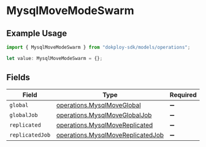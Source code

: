 # MysqlMoveModeSwarm

## Example Usage

```typescript
import { MysqlMoveModeSwarm } from "dokploy-sdk/models/operations";

let value: MysqlMoveModeSwarm = {};
```

## Fields

| Field                                                                                  | Type                                                                                   | Required                                                                               | Description                                                                            |
| -------------------------------------------------------------------------------------- | -------------------------------------------------------------------------------------- | -------------------------------------------------------------------------------------- | -------------------------------------------------------------------------------------- |
| `global`                                                                               | [operations.MysqlMoveGlobal](../../models/operations/mysqlmoveglobal.md)               | :heavy_minus_sign:                                                                     | N/A                                                                                    |
| `globalJob`                                                                            | [operations.MysqlMoveGlobalJob](../../models/operations/mysqlmoveglobaljob.md)         | :heavy_minus_sign:                                                                     | N/A                                                                                    |
| `replicated`                                                                           | [operations.MysqlMoveReplicated](../../models/operations/mysqlmovereplicated.md)       | :heavy_minus_sign:                                                                     | N/A                                                                                    |
| `replicatedJob`                                                                        | [operations.MysqlMoveReplicatedJob](../../models/operations/mysqlmovereplicatedjob.md) | :heavy_minus_sign:                                                                     | N/A                                                                                    |